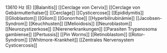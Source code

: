 13610 Hz (E)
[[Balanitis]]
[[Cerclage von Cervix]]
[[Cerclage von Gebärmutterhalser]]
[[Cerclage]]
[[Cysticercose]]
[[Epididymitis]]
[[Glioblastom]]
[[Gliom]]
[[Gonorrhoe]]
[[Hyperbilirubinämie]]
[[Jacobsen-Syndrom]]
[[Keuchhusten]]
[[Melioidosis]]
[[Neuroblastom]]
[[Neurozystizerkose]]
[[Nierenerkrankungen]]
[[Parasiten Trypanosoma gambiense]]
[[Pertussis]]
[[Pin Worms]]
[[Retinoblastom]]
[[Rotor-Syndrom]]
[[Whitmore-Krankheit]]
[[Zentrales Nervensystem Cysticercosis]]